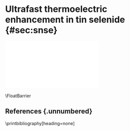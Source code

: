 
# Ultrafast thermoelectric enhancement in tin selenide {#sec:snse}

![Experimental diagram of the THz time-domain spectroscopy experiments. BS1/2: Beamsplitter. L1/2: Focusing lens. BBO: $\beta$-Barium borate crystal. PM1/2/3/4: Parabolic mirror. APD: Avalanche photodiode.](diagrams/thz_setup.pdf)

\FloatBarrier
## References {.unnumbered}
\printbibliography[heading=none]
